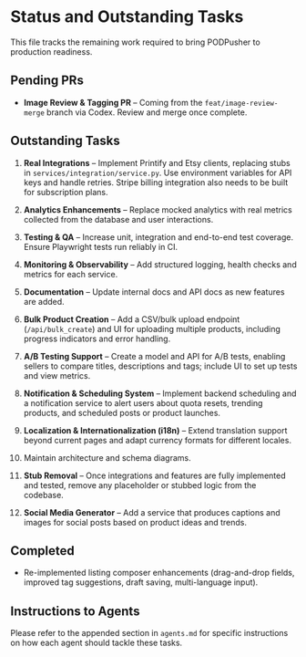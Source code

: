 # Status and Outstanding Tasks

This file tracks the remaining work required to bring PODPusher to production readiness.

## Pending PRs

- **Image Review & Tagging PR** – Coming from the `feat/image-review-merge` branch via Codex. Review and merge once complete.

## Outstanding Tasks

1. **Real Integrations** – Implement Printify and Etsy clients, replacing stubs in `services/integration/service.py`. Use environment variables for API keys and handle retries. Stripe billing integration also needs to be built for subscription plans.

2. **Analytics Enhancements** – Replace mocked analytics with real metrics collected from the database and user interactions.
3. **Testing & QA** – Increase unit, integration and end-to-end test coverage. Ensure Playwright tests run reliably in CI.
4. **Monitoring & Observability** – Add structured logging, health checks and metrics for each service.

5. **Documentation** – Update internal docs and API docs as new features are added.
6. **Bulk Product Creation** – Add a CSV/bulk upload endpoint (`/api/bulk_create`) and UI for uploading multiple products, including progress indicators and error handling.
7. **A/B Testing Support** – Create a model and API for A/B tests, enabling sellers to compare titles, descriptions and tags; include UI to set up tests and view metrics.
8. **Notification & Scheduling System** – Implement backend scheduling and a notification service to alert users about quota resets, trending products, and scheduled posts or product launches.
9. **Localization & Internationalization (i18n)** – Extend translation support beyond current pages and adapt currency formats for different locales.
10. Maintain architecture and schema diagrams.
11. **Stub Removal** – Once integrations and features are fully implemented and tested, remove any placeholder or stubbed logic from the codebase.
12. **Social Media Generator** – Add a service that produces captions and images for social posts based on product ideas and trends.

## Completed

- Re-implemented listing composer enhancements (drag-and-drop fields, improved tag suggestions, draft saving, multi-language input).


## Instructions to Agents

Please refer to the appended section in `agents.md` for specific instructions on how each agent should tackle these tasks.
